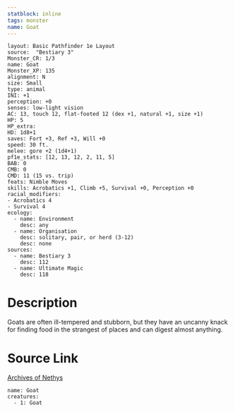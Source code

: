 ```yaml
---
statblock: inline
tags: monster
name: Goat
---
```

```statblock
layout: Basic Pathfinder 1e Layout
source:  "Bestiary 3"
Monster_CR: 1/3
name: Goat
Monster_XP: 135
alignment: N
size: Small
type: animal
INI: +1
perception: +0
senses: low-light vision
AC: 13, touch 12, flat-footed 12 (dex +1, natural +1, size +1)
HP: 5
HP_extra: 
HD: 1d8+1
saves: Fort +3, Ref +3, Will +0
speed: 30 ft.
melee: gore +2 (1d4+1)
pf1e_stats: [12, 13, 12, 2, 11, 5]
BAB: 0
CMB: 0
CMD: 11 (15 vs. trip)
feats: Nimble Moves
skills: Acrobatics +1, Climb +5, Survival +0, Perception +0
racial_modifiers:
- Acrobatics 4
- Survival 4
ecology:
  - name: Environment
    desc: any
  - name: Organisation
    desc: solitary, pair, or herd (3-12)
    desc: none
sources:
  - name: Bestiary 3
    desc: 112
  - name: Ultimate Magic
    desc: 118
```
# Description
Goats are often ill-tempered and stubborn, but they have an uncanny knack for finding food in the strangest of places and can digest almost anything.
# Source Link
[Archives of Nethys](https://aonprd.com/MonsterDisplay.aspx?ItemName=Goat)
```encounter-table
name: Goat
creatures:
  - 1: Goat
```
